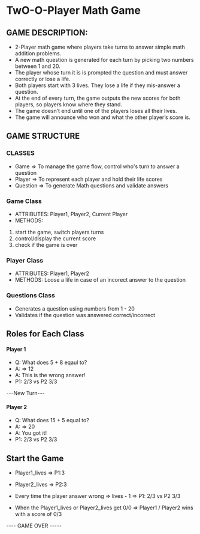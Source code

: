 # TwO-O-Player Math Game

## GAME DESCRIPTION: 
- 2-Player math game where players take turns to answer simple math addition problems. 
- A new math question is generated for each turn by picking two numbers between 1 and 20. 
- The player whose turn it is is prompted the question and must answer correctly or lose a life.
- Both players start with 3 lives. They lose a life if they mis-answer a question.
- At the end of every turn, the game outputs the new scores for both players, so players know where they stand.
- The game doesn’t end until one of the players loses all their lives.
- The game will announce who won and what the other player’s score is.

## GAME STRUCTURE

### CLASSES
- Game => To manage the game flow, control who's turn to answer a question
- Player => To represent each player and hold their life scores
- Question => To generate Math questions and validate answers

### Game Class
- ATTRIBUTES: Player1, Player2, Current Player
- METHODS: 
1. start the game, switch players turns 
2. control/display the current score 
3. check if the game is over

### Player Class
- ATTRIBUTES: Player1, Player2
- METHODS: Loose a life in case of an incorect answer to the question

### Questions Class
- Generates a question using numbers from 1 - 20
- Validates if the question was answered correct/incorrect

## Roles for Each Class

#### Player 1
- Q: What does 5 + 8 eqaul to?
- A: => 12
- A: This is the wrong answer! 
- P1: 2/3 vs P2 3/3

---New Turn---
#### Player 2
- Q: What does 15 + 5 equal to?
- A: => 20
- A: You got it!
- P1: 2/3 vs P2 3/3

## Start the Game
- Player1_lives => P1:3
- Player2_lives => P2:3

- Every time the player answer wrong => lives - 1 =>  P1: 2/3 vs P2 3/3
- When the Player1_lives or Player2_lives get 0/0 => Player1 / Player2 wins with a score of 0/3

---- GAME OVER -----